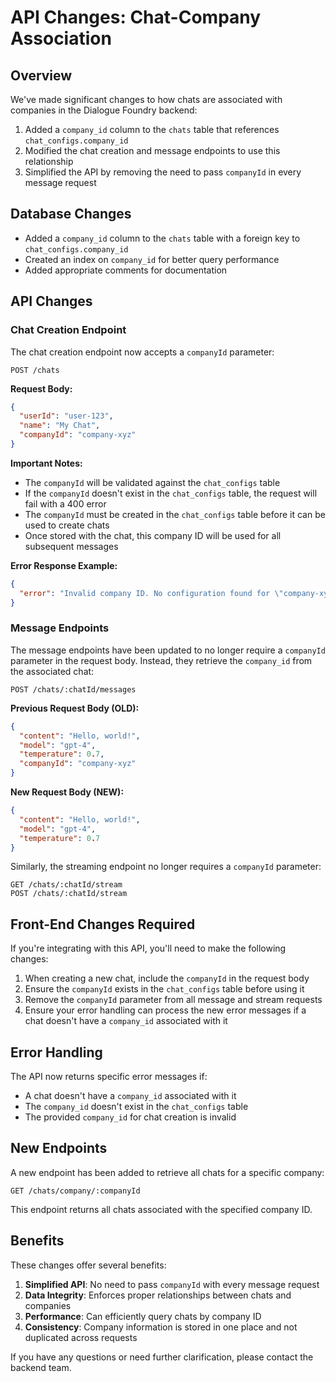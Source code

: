 # API Changes: Chat-Company Association

## Overview

We've made significant changes to how chats are associated with companies in the Dialogue Foundry backend:

1. Added a `company_id` column to the `chats` table that references `chat_configs.company_id`
2. Modified the chat creation and message endpoints to use this relationship
3. Simplified the API by removing the need to pass `companyId` in every message request

## Database Changes

- Added a `company_id` column to the `chats` table with a foreign key to `chat_configs.company_id`
- Created an index on `company_id` for better query performance
- Added appropriate comments for documentation

## API Changes

### Chat Creation Endpoint

The chat creation endpoint now accepts a `companyId` parameter:

```
POST /chats
```

**Request Body:**
```json
{
  "userId": "user-123",
  "name": "My Chat",
  "companyId": "company-xyz"
}
```

**Important Notes:**
- The `companyId` will be validated against the `chat_configs` table
- If the `companyId` doesn't exist in the `chat_configs` table, the request will fail with a 400 error
- The `companyId` must be created in the `chat_configs` table before it can be used to create chats
- Once stored with the chat, this company ID will be used for all subsequent messages

**Error Response Example:**
```json
{
  "error": "Invalid company ID. No configuration found for \"company-xyz\"."
}
```

### Message Endpoints

The message endpoints have been updated to no longer require a `companyId` parameter in the request body. Instead, they retrieve the `company_id` from the associated chat:

```
POST /chats/:chatId/messages
```

**Previous Request Body (OLD):**
```json
{
  "content": "Hello, world!",
  "model": "gpt-4",
  "temperature": 0.7,
  "companyId": "company-xyz"
}
```

**New Request Body (NEW):**
```json
{
  "content": "Hello, world!",
  "model": "gpt-4",
  "temperature": 0.7
}
```

Similarly, the streaming endpoint no longer requires a `companyId` parameter:

```
GET /chats/:chatId/stream
POST /chats/:chatId/stream
```

## Front-End Changes Required

If you're integrating with this API, you'll need to make the following changes:

1. When creating a new chat, include the `companyId` in the request body
2. Ensure the `companyId` exists in the `chat_configs` table before using it
3. Remove the `companyId` parameter from all message and stream requests
4. Ensure your error handling can process the new error messages if a chat doesn't have a `company_id` associated with it

## Error Handling

The API now returns specific error messages if:

- A chat doesn't have a `company_id` associated with it
- The `company_id` doesn't exist in the `chat_configs` table
- The provided `company_id` for chat creation is invalid

## New Endpoints

A new endpoint has been added to retrieve all chats for a specific company:

```
GET /chats/company/:companyId
```

This endpoint returns all chats associated with the specified company ID.

## Benefits

These changes offer several benefits:

1. **Simplified API**: No need to pass `companyId` with every message request
2. **Data Integrity**: Enforces proper relationships between chats and companies
3. **Performance**: Can efficiently query chats by company ID
4. **Consistency**: Company information is stored in one place and not duplicated across requests

If you have any questions or need further clarification, please contact the backend team. 